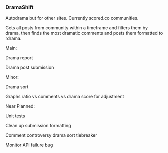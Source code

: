 ### DramaShift
Autodrama but for other sites. Currently scored.co communities.

Gets all posts from community within a timeframe and filters them by drama, 
then finds the most dramatic comments and posts them formatted to rdrama.

Main:

Drama report

Drama post submission

Minor:

Drama sort 

Graphs ratio vs comments vs drama score for adjustment

Near Planned:

Unit tests 

Clean up submission formatting

Comment controversy drama sort tiebreaker

Monitor API failure bug